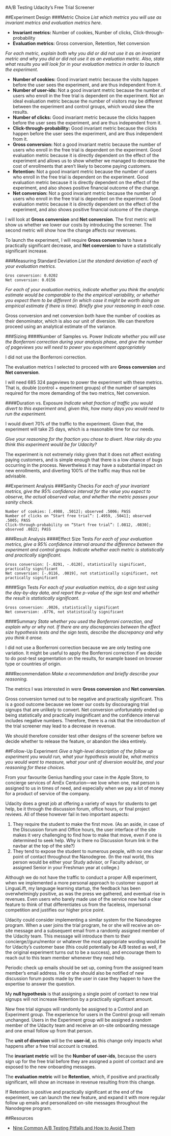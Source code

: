 #A/B Testing Udacity’s Free Trial Screener

##Experiment Design
###Metric Choice
_List which metrics you will use as invariant metrics and evaluation metrics here._

* **Invariant metrics:** Number of cookies, Number of clicks, Click-through-probability
* **Evaluation metrics:** Gross conversion, Retention, Net conversion

_For each metric, explain both why you did or did not use it as an invariant metric and why you did or did not use it as an evaluation metric. Also, state what results you will look for in your evaluation metrics in order to launch the experiment._

* **Number of cookies:** Good invariant metric because the visits happen before the user sees the experiment, and are thus independent from it.
* **Number of user-ids:** Not a good invariant metric because the number of users who enroll in the free trial is dependent on the experiment. Not an ideal evaluation metric because the number of visitors may be different between the experiment and control groups, which would skew the results.
* **Number of clicks:** Good invariant metric because the clicks happen before the user sees the experiment, and are thus independent from it.
* **Click-through-probability:** Good invariant metric because the clicks happen before the user sees the experiment, and are thus independent from it.
* **Gross conversion:** Not a good invariant metric because the number of users who enroll in the free trial is dependent on the experiment. Good evaluation metric because it is directly dependent on the effect of the experiment and allows us to show whether we managed to decrease the cost of enrollments that aren’t likely to become paying customers.
* **Retention:** Not a good invariant metric because the number of users who enroll in the free trial is dependent on the experiment. Good evaluation metric because it is directly dependent on the effect of the experiment, and also shows positive financial outcome of the change.
* **Net conversion:** Not a good invariant metric because the number of users who enroll in the free trial is dependent on the experiment. Good evaluation metric because it is directly dependent on the effect of the experiment, and also shows positive financial outcome of the change.

I will look at **Gross conversion** and **Net conversion**. The first metric will show us whether we lower our costs by introducing the screener. The second metric will show how the change affects our revenues.

To launch the experiment, I will require **Gross conversion** to have a practically significant decrease, and **Net conversion** to have a statistically significant increase.

###Measuring Standard Deviation
_List the standard deviation of each of your evaluation metrics._

```
Gros conversion: 0.0202
Net conversion: 0.0156
```

_For each of your evaluation metrics, indicate whether you think the analytic estimate would be comparable to the the empirical variability, or whether you expect them to be different (in which case it might be worth doing an empirical estimate if there is time). Briefly give your reasoning in each case._

Gross conversion and net conversion both have the number of cookies as their denominator, which is also our unit of diversion. We can therefore proceed using an analytical estimate of the variance.

###Sizing
####Number of Samples vs. Power
_Indicate whether you will use the Bonferroni correction during your analysis phase, and give the number of pageviews you will need to power you experiment appropriately_

I did not use the Bonferroni correction.

The evaluation metrics I selected to proceed with are **Gross conversion** and **Net conversion**.

I will need 685 324 pageviews to power the experiment with these metrics. That is, double (control + experiment groups) of the number of samples required for the more demanding of the two metrics, Net conversion.

####Duration vs. Exposure
_Indicate what fraction of traffic you would divert to this experiment and, given this, how many days you would need to run the experiment._

I would divert 70% of the traffic to the experiment. Given that, the experiment will take 25 days, which is a reasonable time for our needs.

_Give your reasoning for the fraction you chose to divert. How risky do you think this experiment would be for Udacity?_

The experiment is not extremely risky given that it does not affect existing paying customers, and is simple enough that there is a low chance of bugs occurring in the process. Nevertheless it may have a substantial impact on new enrollments, and diverting 100% of the traffic may thus not be advisable.

##Experiment Analysis
###Sanity Checks
_For each of your invariant metrics, give the 95% confidence interval for the value you expect to observe, the actual observed value, and whether the metric passes your sanity check._

```
Number of cookies: [.4988, .5012]; observed .5006; PASS
Number of clicks on “Start free trial”: [.4959, .5041]; observed .5005; PASS
Click-through-probability on “Start free trial”: [.0812, .0830]; observed .0822; PASS
```

###Result Analysis
####Effect Size Tests
_For each of your evaluation metrics, give a 95% confidence interval around the difference between the experiment and control groups. Indicate whether each metric is statistically and practically significant._

```
Gross conversion: [-.0291, -.0120], statistically significant, practically significant
Net conversion: [-.0116, .0019], not statistically significant, not practically significant
```

####Sign Tests
_For each of your evaluation metrics, do a sign test using the day-by-day data, and report the p-value of the sign test and whether the result is statistically significant._

```
Gross conversion: .0026, statistically significant
Net conversion: .6776, not statistically significant
```

####Summary
_State whether you used the Bonferroni correction, and explain why or why not. If there are any discrepancies between the effect size hypothesis tests and the sign tests, describe the discrepancy and why you think it arose._

I did not use a Bonferroni correction because we are only testing one variation. It might be useful to apply the Bonferroni correction if we decide to do post-test segmentation on the results, for example based on browser type or countries of origin.

###Recommendation
_Make a recommendation and briefly describe your reasoning._

The metrics I was interested in were **Gross conversion** and **Net conversion**.

Gross conversion turned out to be negative and practically significant. This is a good outcome because we lower our costs by discouraging trial signups that are unlikely to convert.
Net conversion unfortunately ended up being statistically and practically insignificant and the confidence interval includes negative numbers. Therefore, there is a risk that the introduction of the trial screener may lead to a decrease in revenue.

We should therefore consider test other designs of the screener before we decide whether to release the feature, or abandon the idea entirely.

##Follow-Up Experiment
_Give a high-level description of the follow up experiment you would run, what your hypothesis would be, what metrics you would want to measure, what your unit of diversion would be, and your reasoning for these choices._

From your favourite Genius handling your case in the Apple Store, to concierge services of AmEx Centurion—we love when one, real person is assigned to us in times of need, and especially when we pay a lot of money for a product of service of the company.

Udacity does a great job at offering a variety of ways for students to get help, be it through the discussion forum, office hours, or final project reviews. All of these however fail in two important aspects:

1. They require the student to make the first move. (As an aside, in case of the Discussion forum and Office hours, the user interface of the site makes it very challenging to find how to make that move, even if one is determined to seek help. Why is there no Discussion forum link in the navbar at the top of the site?)
2. They tend to expose the student to numerous people, with no one clear point of contact throughout the Nanodegree. (In the real world, this person would be either your Study advisor, or Faculty advisor, or assigned Senior in your Freshman year at college.)

Although we do not have the traffic to conduct a proper A/B experiment, when we implemented a more personal approach to customer support at LinguaLift, my language learning startup, the feedback has been overwhelmingly positive, as was the press we gathered, and eventual rise in revenues. Even users who barely made use of the service now had a clear feature to think of that differentiates us from the faceless, impersonal competition and justifies our higher price point.

Udacity could consider implementing a similar system for the Nanodegree program. When a user joins the trial program, he or she will receive an on-site message and a subsequent email from a randomly assigned member of the Udacity team. This message will introduce them to their concierge//guru/mentor or whatever the most appropriate wording would be for Udacity’s customer base (this could potentially be A/B tested as well, if the original experiment turns out to be a success), and encourage them to reach out to this team member whenever they need help.

Periodic check up emails should be set up, coming from the assigned team member’s email address. He or she should also be notified of new discussion forum posts made by the user in case they happen to have the expertise to answer the question.

My **null hypothesis** is that assigning a single point of contact to new trial signups will not increase Retention by a practically significant amount.

New free trial signups will randomly be assigned to a Control and an Experiment group. The experience for users in the Control group will remain unchanged. Users in the Experiment group will be assigned a random member of the Udacity team and receive an on-site onboarding message and one email follow up from that person.

The **unit of diversion** will be the **user-id**, as this change only impacts what happens after a free trial account is created.

The **invariant metric** will be the **Number of user-ids**, because the users sign up for the free trial before they are assigned a point of contact and are exposed to the new onboarding messages.

The **evaluation metric** will be **Retention**, which, if positive and practically significant, will show an increase in revenue resulting from this change.

If Retention is positive and practically significant at the end of the experiment, we can launch the new feature, and expand it with more regular follow up emails and personalized on-site messages throughout the Nanodegree program.

##Resources
* [Nine Common A/B Testing Pitfalls and How to Avoid Them](http://adobe-target.com/content/dam/adobe/Common_AB_TestingPitfalls_2014.pdf)
